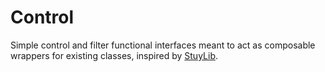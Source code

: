 # Control

Simple control and filter functional interfaces meant to act as composable wrappers for existing classes, inspired by [StuyLib](https://github.com/StuyPulse/StuyLib).
